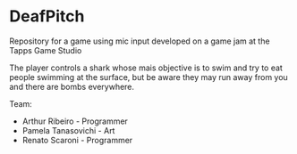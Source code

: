 # DeafPitch
Repository for a game using mic input developed on a game jam at the Tapps Game Studio

The player controls a shark whose mais objective is to swim and try to eat people swimming at the surface, 
but be aware they may run away from you and there are bombs everywhere.

Team:
- Arthur Ribeiro - Programmer
- Pamela Tanasovichi - Art
- Renato Scaroni - Programmer
